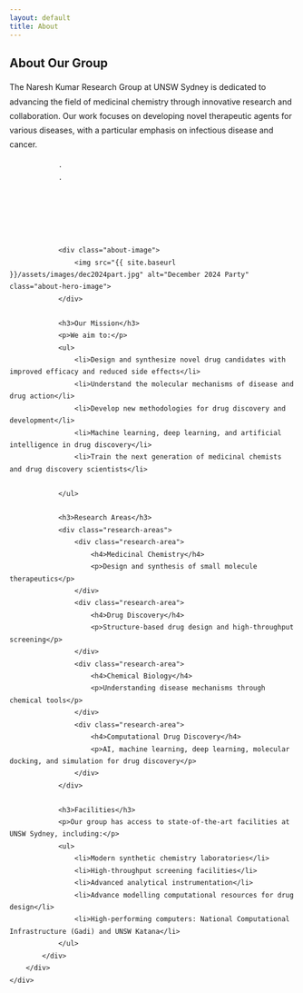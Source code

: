```yaml
---
layout: default
title: About
---
```


<section class="section">
    <div class="container">
        <div class="section-title">
            <h2>About Our Group</h2>
        </div>
        <div class="about-content">
            <div class="about-text">
                <p>The Naresh Kumar Research Group at UNSW Sydney is dedicated to advancing the field of medicinal chemistry through innovative research and collaboration. Our work focuses on developing novel therapeutic agents for various diseases, with a particular emphasis on infectious disease and cancer.</p>

                .
                .
        




                <div class="about-image">
                    <img src="{{ site.baseurl }}/assets/images/dec2024part.jpg" alt="December 2024 Party" class="about-hero-image">
                </div>
                
                <h3>Our Mission</h3>
                <p>We aim to:</p>
                <ul>
                    <li>Design and synthesize novel drug candidates with improved efficacy and reduced side effects</li>
                    <li>Understand the molecular mechanisms of disease and drug action</li>
                    <li>Develop new methodologies for drug discovery and development</li>
                    <li>Machine learning, deep learning, and artificial intelligence in drug discovery</li>
                    <li>Train the next generation of medicinal chemists and drug discovery scientists</li>
                    
                </ul>

                <h3>Research Areas</h3>
                <div class="research-areas">
                    <div class="research-area">
                        <h4>Medicinal Chemistry</h4>
                        <p>Design and synthesis of small molecule therapeutics</p>
                    </div>
                    <div class="research-area">
                        <h4>Drug Discovery</h4>
                        <p>Structure-based drug design and high-throughput screening</p>
                    </div>
                    <div class="research-area">
                        <h4>Chemical Biology</h4>
                        <p>Understanding disease mechanisms through chemical tools</p>
                    </div>
                    <div class="research-area">
                        <h4>Computational Drug Discovery</h4>
                        <p>AI, machine learning, deep learning, molecular docking, and simulation for drug discovery</p>
                    </div>
                </div>

                <h3>Facilities</h3>
                <p>Our group has access to state-of-the-art facilities at UNSW Sydney, including:</p>
                <ul>
                    <li>Modern synthetic chemistry laboratories</li>
                    <li>High-throughput screening facilities</li>
                    <li>Advanced analytical instrumentation</li>
                    <li>Advance modelling computational resources for drug design</li>
                    <li>High-performing computers: National Computational Infrastructure (Gadi) and UNSW Katana</li>
                </ul>
            </div>
        </div>
    </div>
</section>

<style>
.about-content {
    max-width: 800px;
    margin: 0 auto;
}

.about-image {
    text-align: center;
    margin-bottom: 2rem;
}

.about-hero-image {
    width: 100%;
    max-width: 600px;
    height: auto;
    border-radius: 8px;
    box-shadow: 0 4px 8px rgba(0,0,0,0.1);
}

.about-text {
    line-height: 1.8;
}

.about-text h3 {
    color: #2c3e50;
    margin: 2rem 0 1rem;
}

.about-text ul {
    list-style-type: disc;
    margin-left: 1.5rem;
    margin-bottom: 1.5rem;
}

.about-text li {
    margin-bottom: 0.5rem;
}

.research-areas {
    display: grid;
    grid-template-columns: repeat(4, 1fr);
    gap: 1.9rem;
    margin: 1.9rem 0;
    justify-content: start;
}

.research-area {
    background: #f8f9fa;
    padding: 1.5rem;
    border-radius: 8px;
}

.research-area h4 {
    color: #2c3e50;
    margin-bottom: 0.5rem;
}
</style> 